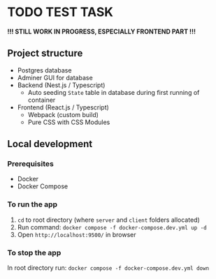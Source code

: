 # TODO TEST TASK 
**!!! STILL WORK IN PROGRESS, ESPECIALLY FRONTEND PART !!!**  


## Project structure
- Postgres database
- Adminer GUI for database
- Backend (Nest.js / Typescript)
  - Auto seeding `State` table in database during first running of container
- Frontend (React.js / Typescript)
  - Webpack (custom build)
  - Pure CSS with CSS Modules

## Local development
### Prerequisites
- Docker
- Docker Compose

### To run the app
1. `cd` to root directory (where `server` and `client` folders allocated)
2. Run command: `docker compose -f docker-compose.dev.yml up -d`
3. Open `http://localhost:9500/` in browser

### To stop the app
In root directory run: `docker compose -f docker-compose.dev.yml down`
